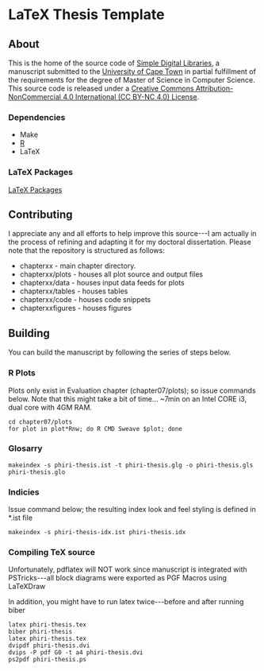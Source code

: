 # LaTeX Thesis Template

## About

This is the home of the source code of [Simple Digital Libraries](http://pubs.cs.uct.ac.za/archive/00000887), a manuscript submitted to the [University of Cape Town](http://www.uct.ac.za) in partial fulfillment of the requirements for the degree of Master of Science in Computer Science. This source code is released under a [Creative Commons Attribution-NonCommercial 4.0 International (CC BY-NC 4.0) License](http://creativecommons.org/licenses/by-nc/4.0).

### Dependencies

* Make
* [R](http://www.r-project.org)
* LaTeX

### LaTeX Packages

[LaTeX Packages](../master/packages.md)

## Contributing

I appreciate any and all efforts to help improve this source---I am actually in the process of refining and adapting it for my doctoral dissertation. Please note that the repository is structured as follows:

* chapterxx - main chapter directory.
* chapterxx/plots - houses all plot source and output files
* chapterxx/data - houses input data feeds for plots
* chapterxx/tables - houses tables
* chapterxx/code - houses code snippets
* chapterxxfigures - houses figures

## Building

You can build the manuscript by following the series of steps below.

### R Plots

Plots only exist in Evaluation chapter (chapter07/plots); so issue commands below. Note that this might take a bit of time... ~7min on an Intel CORE i3, dual core with 4GM RAM.

```shell
cd chapter07/plots
for plot in plot*Rnw; do R CMD Sweave $plot; done
```

### Glosarry

`makeindex -s phiri-thesis.ist -t phiri-thesis.glg -o phiri-thesis.gls phiri-thesis.glo`

### Indicies

Issue command below; the resulting index look and feel styling is defined in *.ist file

`makeindex -s phiri-thesis-idx.ist phiri-thesis.idx`

### Compiling TeX source

Unfortunately, pdflatex will NOT work since manuscript is integrated with PSTricks---all block diagrams were exported as PGF Macros using LaTeXDraw

In addition, you might have to run latex twice---before and after running biber

```shell
latex phiri-thesis.tex
biber phiri-thesis
latex phiri-thesis.tex
dvipdf phiri-thesis.dvi
dvips -P pdf G0 -t a4 phiri-thesis.dvi
ps2pdf phiri-thesis.ps
```